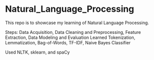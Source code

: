 # Natural_Language_Processing

This repo is to showcase my learning of Natural Language Processing.

Steps: Data Acquisition, Data Cleaning and Preprocessing, Feature Extraction, Data Modeling and Evaluation
Learned Tokenization, Lemmatization, Bag-of-Words, TF-IDF, Naive Bayes Classifier

Used NLTK, sklearn, and spaCy
